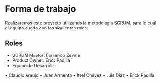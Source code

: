 # Forma de trabajo

Realizaremos este proyecto utilizando la metodología SCRUM, para lo cual el equipo quedo con los siguientes roles:

## Roles

-	SCRUM Master: Fernando Zavala 
-	Product Owner: Erick Padilla 
-	Equipo de Desarrollo:

 •	Claudio Araujo
 •	Juan Armenta
 •	Itzel Chávez
 •	Luis Díaz
 •	Erick Padilla

 